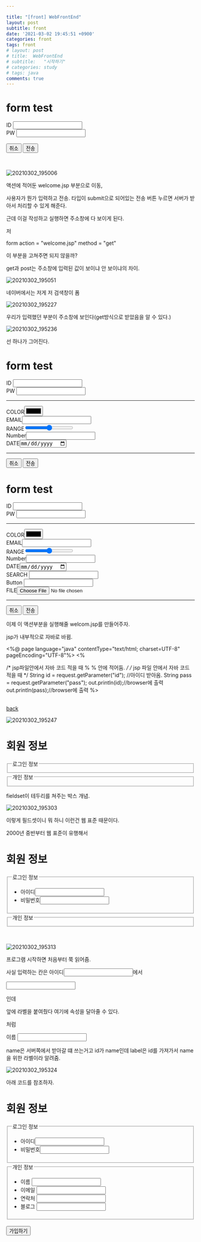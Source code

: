 ```yaml
---

title: "[front] WebFrontEnd"
layout: post
subtitle: front
date: '2021-03-02 19:45:51 +0900'
categories: front
tags: front
# layout: post
# title:  WebFrontEnd
# subtitle:   "시작하기"
# categories: study
# tags: java
comments: true
---
```



<html>
<head>
<meta charset="UTF-8">
<title>Insert title here</title>
</head>
<body>
<!-- form: 클라이언트가 서버로 정보 전송시 사용하는 태그 -->
<!-- action 속성: 서버쪽에서 정보를 받을 파일(자원) -->
<h1>form test</h1>
<form action = "welcome.jsp" method = "get">
ID <input type = "text" name = "id"> <br>
PW <input type = "password" name = "pass"><br>

<br>
<input type = "reset" value = "취소">
<input type = "submit" value = "전송">

</form>



</body>
</html>
<br>

![20210302_195006](/assets/20210302_195006.png)

액션에 적어둔 welcome.jsp 부분으로 이동,

사용자가 뭔가 입력하고 전송. 타입이 submit으로 되어있는 전송 버튼 누르면 서버가 받아서 처리할 수 있게 해준다.



근데 이걸 작성하고 실행하면 주소창에 다 보이게 된다.

저

form action = "welcome.jsp" method = "get"

이 부분을 고쳐주면 되지 않을까?

get과 post는 주소창에 입력된 값이 보이냐 안 보이냐의 차이.
<br>


![20210302_195051](/assets/20210302_195051.png)


네이버에서는 저게 저 검색창이 폼


![20210302_195227](/assets/20210302_195227.png)

우리가 입력했던 부분이 주소창에 보인다(get방식으로 받았음을 알 수 있다.)


![20210302_195236](/assets/20210302_195236.png)


선 하나가 그어진다.

<!DOCTYPE html>
<html>
<head>
<meta charset="UTF-8">
<title>Insert title here</title>
</head>
<body>
<!-- form: 클라이언트가 서버로 정보 전송시 사용하는 태그 -->
<!-- action 속성: 서버쪽에서 정보를 받을 파일(자원) -->
<h1>form test</h1>
<form action = "welcome.jsp" method = "get">
ID <input type = "text" name = "id"> <br>
PW <input type = "password" name = "pass"><br>
<hr>
<!-- hr은 가로로 쭉 선을 긋는 거. -->
COLOR<input type = "color"> <br>
EMAIL<input type = "email"> <br>
RANGE<input type = "range"> <br>
Number<input type = "number"><br>
DATE<input type = "date"> <br>
<hr>
<input type = "reset" value = "취소">
<input type = "submit" value = "전송">

</form>



</body>
</html>



<!DOCTYPE html>
<html>
<head>
<meta charset="UTF-8">
<title>Insert title here</title>
</head>
<body>
<!-- form: 클라이언트가 서버로 정보 전송시 사용하는 태그 -->
<!-- action 속성: 서버쪽에서 정보를 받을 파일(자원) -->
<!-- method 속성: 서버로 보낼 전송 방식 지정 -->
<h1>form test</h1>
<form action = "welcome.jsp" method = "get">
ID <input type = "text" name = "id"> <br>
PW <input type = "password" name = "pass"><br>
<hr>
<!-- hr은 가로로 쭉 선을 긋는 거. -->
COLOR<input type = "color"> <br>
EMAIL<input type = "email"> <br>
RANGE<input type = "range"> <br>
Number<input type = "number"><br>
DATE<input type = "date"> <br>
SEARCH <input type= "search"> <br>
Button <input type= "search"> <br>
FILE<input type= "file"> <br>
<hr>
<input type = "reset" value = "취소">
<input type = "submit" value = "전송">

</form>



</body>
</html>

이제 이 액션부분을 실행해줄 welcom.jsp를 만들어주자.

jsp가 내부적으로 자바로 바뀜.

<%@ page language="java" contentType="text/html; charset=UTF-8"
pageEncoding="UTF-8"%>
<%

/* jsp파일안에서 자바 코드 적을 때  % % 안에 적어둠. */
/*   jsp 파일 안에서 자바 코드 적을 때  */
String id = request.getParameter("id");
//아이디 받아옴.
String pass = request.getParameter("pass");
out.println(id);//browser에 출력
out.println(pass);//browser에 출력
%>

<br>
<a href = "formtest.html">back</a>
<!-- 링크 걸어두기 가능 -->


![20210302_195247](/assets/20210302_195247.png)

<!DOCTYPE html>
<html>
<head>
<meta charset="UTF-8">
<title>Insert title here</title>
</head>
<body>
<h1>회원 정보</h1>
<form action = "#">
<fieldset>
<!-- 네모박스 -->
<legend>로그인 정보</legend>
<!-- 그 네모박스의 제목 -->
</fieldset>
<fieldset>
<legend>개인 정보</legend>
</fieldset>
</form>
</body>
</html>

fieldset이 테두리를 쳐주는 박스 개념.


![20210302_195303](/assets/20210302_195303.png)


이렇게 필드셋이니 뭐 하니 이런건 웹 표준 때문이다.

2000년 중반부터 웹 표준이 유행해서

<!DOCTYPE html>
<html>
<head>
<meta charset="UTF-8">
<title>Insert title here</title>
</head>
<body>
<h1>회원 정보</h1>
<form action = "#">
<fieldset>
<!-- 네모박스 -->
<legend>로그인 정보</legend>
<!-- 그 네모박스의 제목 -->
<ul>
<!--순서가 없는 목록 -->
<li>
<label>아이디</label><input type = "text" name= "id">
</li>
<li>
<label>비밀번호</label><input type = "password" name= "pw">
</li>
</ul>
</fieldset>
<fieldset>
<legend>개인 정보</legend>
</fieldset>
</form>
</body>
</html>
<br>


![20210302_195313](/assets/20210302_195313.png)

프로그램 시작하면 처음부터 쭉 읽어줌.

사실 입력하는 칸은 <label>아이디</label><input type = "text" name= "id">에서

<input type = "text" name= "id">

인데

앞에 라벨을 붙여줬다 여기에 속성을 달아줄 수 있다.

<label for = "id"> 처럼

<label for = "name"> 이름 </label>
<input type = "text" id = "name" name = "name">

name은 서버쪽에서 받아갈 떄 쓰는거고 id가 name인데 label은 id를 가져가서 name을 위한 라벨이라 알려줌.

![20210302_195324](/assets/20210302_195324.png)

아래 코드를 참조하자.

<!DOCTYPE html>
<html>
<head>
<meta charset="UTF-8">
<title>Insert title here</title>
</head>
<body>
<h1>회원 정보</h1>
<form action = "#">
<fieldset>
<!-- 네모박스 -->
<legend>로그인 정보</legend>
<!-- 그 네모박스의 제목 -->
<ul>
<!--순서가 없는 목록 -->
<li>
<label for = "id">아이디</label><input type = "text" name= "id">
</li>
<li>
<label for = "pw">비밀번호</label><input type = "password" name= "pw">
</li>
</ul>
</fieldset>
<fieldset>
<legend>개인 정보</legend>
<ul>
<li>
<label for = "name"> 이름 </label>
<input type = "text" id = "name" name = "name">
<!-- name은 서버쪽에서 받아갈 떄 쓰는거고 id가 name인데 label은 id를 가져가서 name을 위한 라벨이라 알려줌. -->
</li>
<li>
<label for = "email"> 이메일 </label>
<input type = "email" id = "name">
</li>
			<li>
				<label for = "phone"> 연락처 </label>
				<input type = "phone" id = "phone">
			</li>
			<li>
				<label for = "blog"> 블로그 </label>
				<input type = "url" id = "blog">
			</li>
		</ul>
	</fieldset>
  <br>
	<input type = "submit" value = "가입하기">
</form>


</body>
</html>
